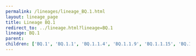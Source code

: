 ```yaml
---
permalink: /lineages/lineage_BQ.1.html
layout: lineage_page
title: Lineage BQ.1
redirect_to: ../lineage.html?lineage=BQ.1
lineage: BQ.1
parent: 
children: ['BQ.1', 'BQ.1.1', 'BQ.1.1.4', 'BQ.1.1.9', 'BQ.1.1.15', 'BQ.1.1.18', 'BQ.1.1.23', 'BQ.1.1.31', 'BQ.1.1.37', 'BQ.1.1.46', 'BQ.1.1.47', 'BQ.1.1.57', 'BQ.1.2.2', 'BQ.1.3.2', 'BQ.1.21', 'BQ.1.24']
---
```


